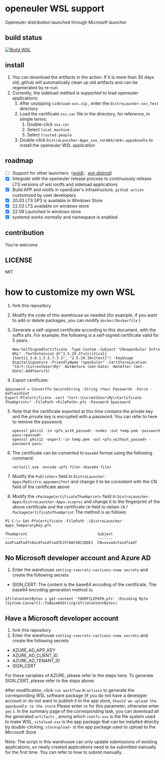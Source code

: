 # openeuler WSL support

Openeuler distribution launched through Microsoft launcher

## build status

[![Build WSL](https://github.com/pkking/openEuler-wsl/actions/workflows/wsl.yaml/badge.svg?branch=main)](https://github.com/pkking/openEuler-wsl/actions/workflows/wsl.yaml)

## install

1. You can download the artifacts in the action. If it is more than 30 days  old, github will automatically clean up old artifacts and can be  regenerated by re-run.
2. Currently, the sideload method is supported to load openeuler applications:
   1. After unzipping `sideload-xxx.zip` , enter the `DistroLaucher-xxx_Test` directory
   2. Load the certificate `xxx.cer` file in the directory, for reference, in simple terms:
      1. Double-click `xxx.cer` 
      2. Select `local machine` 
      3. Select `trusted people` 
   3. Double-click `DistroLauncher-Appx_xxx_<arm64/x64>.appxbundle` to install the openeuler WSL application

## roadmap

- [ ] Support for other launchers（[wsldl](https://github.com/yuk7/wsldl)，[wsl-distrod](https://github.com/nullpo-head/wsl-distrod)）
- [x]  Integrate with the openeuler release process to continuously release LTS versions of wsl rootfs and sideload applications
- [x]  Build APP and rootfs in openEuler's infrastructure, `github action` customized by user developers
- [x]  20.03 LTS SP3 is available in Windows Store
- [x] 22.03 LTS available on windows store
- [x] 22.09 Launched in windows store
- [x]  systemd works normally and namespace is enabled

## contribution

You're welcome

## LICENSE

MIT

# how to customize my own WSL

1. fork this repository

2. Modify the code of this warehouse as needed (for example, if you want to add or delete packages, you can modify `docker/Dockerfile` )

3. Generate a self-signed certificate according to this document, with the suffix  pfx. For example, the following is a self-signed certificate valid for 5 years.

   ```
   New-SelfSignedCertificate -Type Custom -Subject "CN=openEuler Infra WSL" -TextExtension @("2.5.29.37={critical}{text}1.3.6.1.5.5.7.3.3", "2.5.29.19={text}") -KeyUsage DigitalSignature -FriendlyName "openEuler" -CertStoreLocation "Cert:\CurrentUser\My" -NotBefore (Get-Date) -NotAfter (Get-Date).AddYears(5)
   ```

4.  Export certificate:

   ```
   $password = ConvertTo-SecureString -String <Your Password> -Force -AsPlainText 
   Export-PfxCertificate -cert "Cert:\CurrentUser\My\<Certificate Thumbprint>" -FilePath <FilePath>.pfx -Password $password
   ```

5. Note that the certificate exported at this time contains the private key and the private key is encrypted with a password. You can refer to here to  remove the password.

   ```
   openssl pkcs12 -in <pfx_with_passwd> -nodes -out temp.pem -password pass:<passwd>
   openssl pkcs12 -export -in temp.pem -out <pfx_without_passwd> -password pass:
   ```

6. The certificate can be converted to `base64` format using the following command:

   ```
   certutil.exe -encode <pfx file> <base64 file>
   ```

7. Modify the `Publisher=` field in `DistroLauncher-Appx/MyDistro.appxmanifest` and change it to be consistent with the CN field of the certificate above

8. Modify the `<PackageCertificateThumbprint>` field in `DistroLauncher-Appx/DistroLauncher-Appx.vcxproj` and change it to the fingerprint of the above certificate and the certificate `CN` field to obtain `CN` / `PackageCertificateThumbprint` The method is as follows:

```
PS C:\> Get-PfxCertificate -FilePath .\DistroLauncher-Appx_TemporaryKey.pfx

Thumbprint                                Subject
----------                                -------
asdfsadfadfs9asdfasdfsadfE1FC8AC90C26DE1  CN=xxxadsfasdfsadf
```

## No Microsoft developer account and Azure AD

1. Enter the warehouse `setting->secrets->actions->new secrets` and create the following secrets

- SIGN_CERT: The content is the base64 encoding of the certificate. The base64 encoding generation method is:

```
$fileContentBytes = get-content 'YOURFILEPATH.pfx' -Encoding Byte
[System.Convert]::ToBase64String($fileContentBytes)
```

## Have a Microsoft developer account

1. fork this repository
2. Enter the warehouse `setting->secrets->actions->new secrets` and create the following secrets

- AZURE_AD_APP_KEY
- AZURE_AD_CLIENT_ID
- AZURE_AD_TENANT_ID
- SIGN_CERT

For these variables of AZURE, please refer to the steps here. To generate SIGN_CERT, please refer to the steps above.

After modification, click `run workflow` in `actioin` to generate the corresponding WSL software package (if you do not have a developer account or do not want to publish it to the app store, `Should we upload the appxbundle to the store` Please enter `no` for this parameter, otherwise enter `yes` ). In the summary page of the corresponding task, you can download all the generated `artifacts` , among which `rootfs-xxx` is the file system used to make WSL, `siteload-xxx` is the app package that can be installed directly by double-clicking, `storeupload-` is the app package used to upload to the Microsoft Store

Note: The script in this warehouse can only update submissions of existing  applications, so newly created applications need to be submitted  manually for the first time. You can refer to how to submit manually.